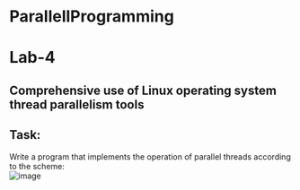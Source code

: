 # ParallellProgramming

# Lab-4

## Comprehensive use of Linux operating system thread parallelism tools

## Task:
Write a program that implements the operation of parallel threads according to the scheme:  
![image](https://github.com/user-attachments/assets/795edc14-ca1c-4c2c-b9d4-0216f5e647a8)

